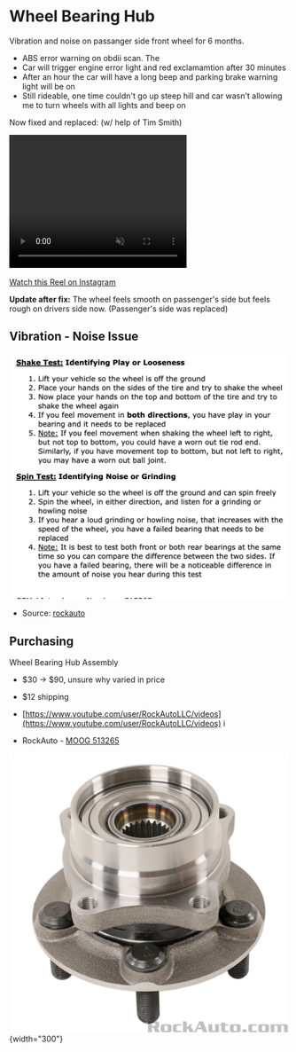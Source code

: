 # Wheel Bearing Hub

Vibration and noise on passanger side front wheel for 6 months. 

- ABS error warning on obdii scan. The 
- Car will trigger engine error light and red exclamamtion after 30 minutes
- After an hour the car will have a long beep and parking brake warning light will be on
- Still rideable, one time couldn't go up steep hill and car wasn't allowing me to turn wheels with all lights and beep on

Now fixed and replaced: (w/ help of Tim Smith)

<video autoplay muted width="320" height="240" controls playsinline loop>
   <source src="../../media/bearing-hub-removal-h264.mp4"> 
   Your browser does not support the video tag.
</video>

<p>
  <a href="https://www.instagram.com/reel/DMh1VkPRk1I/" target="_blank" rel="noopener noreferrer">
    Watch this Reel on Instagram
  </a>
</p>

<b>Update after fix:</b> The wheel feels smooth on passenger's side but feels rough on drivers side now. (Passenger's side was replaced)

## Vibration - Noise Issue 

![](../media/wheel-test.png)

- Source: [rockauto](https://www.rockauto.com/en/moreinfo.php?pk=3085863&cc=1441533&pt=1636&jsn=613)

## Purchasing

Wheel Bearing Hub Assembly

- $30 -> $90, unsure why varied in price
- $12 shipping
- [https://www.youtube.com/user/RockAutoLLC/videos](https://www.youtube.com/user/RockAutoLLC/videos)
i

- RockAuto - [MOOG 513265](https://www.rockauto.com/en/moreinfo.php?pk=1318766&cc=1441533&pt=1636&jsn=29&optionchoice=0-0-1-1&_nck=eAAcbbIvRAmM9UPnwkoz98Rg9O6qai1xHg%2FSnlS5%2By8%2B2APEBfTQuZCDb4ZosKrIRInMbZLer%2B5LDk%2Bzfi3Wt7kdVyPV8Q%2F3YR7JqQ7vLXLbY5y1K42FGoQXLd6viJch6DVmWuknqxIy%2BaF7HGIZxHA8KMxhP0DPhwBfLfmlR2SVHfDZlFCC6oaX2ijh%2BvLeBaSH4P3ZGNdxmI9ygajEyF6rXagfewY3tN3el1kTfu8B6DpnAh%2BgsjLj0jwGrbDkmHbLQ%2BhR5ZTCZJmui%2F%2FIyILQO9QUNFxbGZhwLLiOkN25%2F2XGgy4Mg10ztKdM%2By%2Fy)

![alt](../media/bearing.png){width="300"}